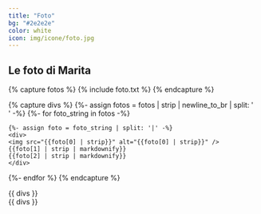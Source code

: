 ```yaml
---
title: "Foto"
bg: "#2e2e2e"
color: white
icon: img/icone/foto.jpg
---
```

## Le foto di Marita

{% capture fotos %}
{% include foto.txt %}
{% endcapture %}

{% capture divs %}
{%- assign fotos = fotos | strip | newline_to_br | split: '<br />' -%}
{%- for foto_string in fotos -%}

    {%- assign foto = foto_string | split: '|' -%}
    <div>
    <img src="{{foto[0] | strip}}" alt="{{foto[0] | strip}}" />
    {{foto[1] | strip | markdownify}}
    {{foto[2] | strip | markdownify}}  
    </div>

{%- endfor %}
{% endcapture %}

<div class="carosello grande" id="carosello-foto-grande" data-slick='{"focusOnSelect": true, "arrows": true, "dots": false, "fade": true, "autoplay": true, "asNavFor": "#carosello-foto-piccole", "speed": 800, "autoplaySpeed": 4500}'>
{{ divs }}
</div>

<div class="carosello piccole" id="carosello-foto-piccole" data-slick='{"variableWidth": true, "centerMode": true, "focusOnSelect": true, "infinite": true, "arrows": true, "dots": false, "asNavFor": "#carosello-foto-grande"}'>
{{ divs }}
</div>
